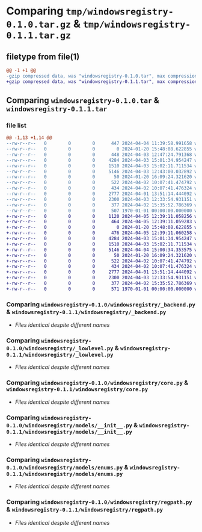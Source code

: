 # Comparing `tmp/windowsregistry-0.1.0.tar.gz` & `tmp/windowsregistry-0.1.1.tar.gz`

## filetype from file(1)

```diff
@@ -1 +1 @@
-gzip compressed data, was "windowsregistry-0.1.0.tar", max compression
+gzip compressed data, was "windowsregistry-0.1.1.tar", max compression
```

## Comparing `windowsregistry-0.1.0.tar` & `windowsregistry-0.1.1.tar`

### file list

```diff
@@ -1,13 +1,14 @@
--rw-r--r--   0        0        0      447 2024-04-04 11:39:58.991658 windowsregistry-0.1.0/pyproject.toml
--rw-r--r--   0        0        0        0 2024-01-20 15:48:08.622855 windowsregistry-0.1.0/README.md
--rw-r--r--   0        0        0      448 2024-04-03 12:47:24.791368 windowsregistry-0.1.0/windowsregistry/__init__.py
--rw-r--r--   0        0        0     4284 2024-04-03 15:01:34.954247 windowsregistry-0.1.0/windowsregistry/_backend.py
--rw-r--r--   0        0        0     1510 2024-04-03 15:02:11.711534 windowsregistry-0.1.0/windowsregistry/_lowlevel.py
--rw-r--r--   0        0        0     5146 2024-04-03 12:43:00.032892 windowsregistry-0.1.0/windowsregistry/core.py
--rw-r--r--   0        0        0       50 2024-01-20 16:09:24.321620 windowsregistry-0.1.0/windowsregistry/errors.py
--rw-r--r--   0        0        0      522 2024-04-02 10:07:41.474792 windowsregistry-0.1.0/windowsregistry/models/__init__.py
--rw-r--r--   0        0        0      434 2024-04-02 10:07:41.476324 windowsregistry-0.1.0/windowsregistry/models/data.py
--rw-r--r--   0        0        0     2777 2024-04-01 13:51:14.444092 windowsregistry-0.1.0/windowsregistry/models/enums.py
--rw-r--r--   0        0        0     2300 2024-04-03 12:33:54.931151 windowsregistry-0.1.0/windowsregistry/regpath.py
--rw-r--r--   0        0        0      377 2024-04-02 15:35:52.786369 windowsregistry-0.1.0/windowsregistry/utils.py
--rw-r--r--   0        0        0      507 1970-01-01 00:00:00.000000 windowsregistry-0.1.0/PKG-INFO
+-rw-r--r--   0        0        0     1120 2024-04-05 12:39:11.058256 windowsregistry-0.1.1/LICENSE
+-rw-r--r--   0        0        0      464 2024-04-05 12:39:11.059283 windowsregistry-0.1.1/pyproject.toml
+-rw-r--r--   0        0        0        0 2024-01-20 15:48:08.622855 windowsregistry-0.1.1/README.md
+-rw-r--r--   0        0        0      476 2024-04-05 12:39:11.060258 windowsregistry-0.1.1/windowsregistry/__init__.py
+-rw-r--r--   0        0        0     4284 2024-04-03 15:01:34.954247 windowsregistry-0.1.1/windowsregistry/_backend.py
+-rw-r--r--   0        0        0     1510 2024-04-03 15:02:11.711534 windowsregistry-0.1.1/windowsregistry/_lowlevel.py
+-rw-r--r--   0        0        0     5146 2024-04-04 15:00:34.353575 windowsregistry-0.1.1/windowsregistry/core.py
+-rw-r--r--   0        0        0       50 2024-01-20 16:09:24.321620 windowsregistry-0.1.1/windowsregistry/errors.py
+-rw-r--r--   0        0        0      522 2024-04-02 10:07:41.474792 windowsregistry-0.1.1/windowsregistry/models/__init__.py
+-rw-r--r--   0        0        0      434 2024-04-02 10:07:41.476324 windowsregistry-0.1.1/windowsregistry/models/data.py
+-rw-r--r--   0        0        0     2777 2024-04-01 13:51:14.444092 windowsregistry-0.1.1/windowsregistry/models/enums.py
+-rw-r--r--   0        0        0     2300 2024-04-03 12:33:54.931151 windowsregistry-0.1.1/windowsregistry/regpath.py
+-rw-r--r--   0        0        0      377 2024-04-02 15:35:52.786369 windowsregistry-0.1.1/windowsregistry/utils.py
+-rw-r--r--   0        0        0      571 1970-01-01 00:00:00.000000 windowsregistry-0.1.1/PKG-INFO
```

### Comparing `windowsregistry-0.1.0/windowsregistry/_backend.py` & `windowsregistry-0.1.1/windowsregistry/_backend.py`

 * *Files identical despite different names*

### Comparing `windowsregistry-0.1.0/windowsregistry/_lowlevel.py` & `windowsregistry-0.1.1/windowsregistry/_lowlevel.py`

 * *Files identical despite different names*

### Comparing `windowsregistry-0.1.0/windowsregistry/core.py` & `windowsregistry-0.1.1/windowsregistry/core.py`

 * *Files identical despite different names*

### Comparing `windowsregistry-0.1.0/windowsregistry/models/__init__.py` & `windowsregistry-0.1.1/windowsregistry/models/__init__.py`

 * *Files identical despite different names*

### Comparing `windowsregistry-0.1.0/windowsregistry/models/enums.py` & `windowsregistry-0.1.1/windowsregistry/models/enums.py`

 * *Files identical despite different names*

### Comparing `windowsregistry-0.1.0/windowsregistry/regpath.py` & `windowsregistry-0.1.1/windowsregistry/regpath.py`

 * *Files identical despite different names*

